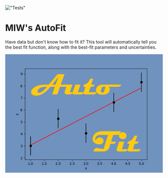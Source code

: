 !["Tests"](https://github.com/MattInglisWhalen/MIW_AutoFit/actions/workflows/tests.yml/badge.svg)
# MIW's AutoFit
 Have data but don't know how to fit it? This tool will automatically 
 tell you the best fit function, along with the best-fit parameters and uncertainties.

!["MIW's AutoFit splash image"](autofit/splash.png "Splash image")

